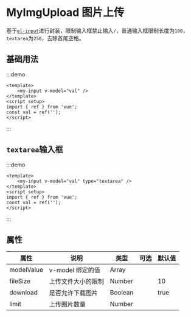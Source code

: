 # MyImgUpload 图片上传

基于[`el-input`](https://element-plus.org/zh-CN/component/input.html)进行封装，限制输入框禁止输入`/`，普通输入框限制长度为`100`，`textarea`为`250`，去除首尾空格。

## 基础用法

:::demo

```vue
<template>
    <my-input v-model="val" />
</template>
<script setup>
import { ref } from 'vue';
const val = ref('');
</script>
```

:::

## `textarea`输入框

:::demo

```vue
<template>
    <my-input v-model="val" type="textarea" />
</template>
<script setup>
import { ref } from 'vue';
const val = ref('');
</script>
```

:::

## 属性

| 属性       | 说明               | 类型    | 可选 | 默认值 |
| ---------- | ------------------ | ------- | ---- | ------ |
| modelValue | v-model 绑定的值   | Array   |      |        |
| fileSize   | 上传文件大小的限制 | Number  |      | 10     |
| download   | 是否允许下载图片   | Boolean |      | true   |
| limit      | 上传图片数量       | Number  |      |        |
